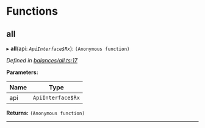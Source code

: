 

# Functions

<a id="all"></a>

##  all

▸ **all**(api: *`ApiInterface$Rx`*): `(Anonymous function)`

*Defined in [balances/all.ts:17](https://github.com/polkadot-js/api/blob/168b12d/packages/api-derive/src/balances/all.ts#L17)*

**Parameters:**

| Name | Type |
| ------ | ------ |
| api | `ApiInterface$Rx` |

**Returns:** `(Anonymous function)`

___

